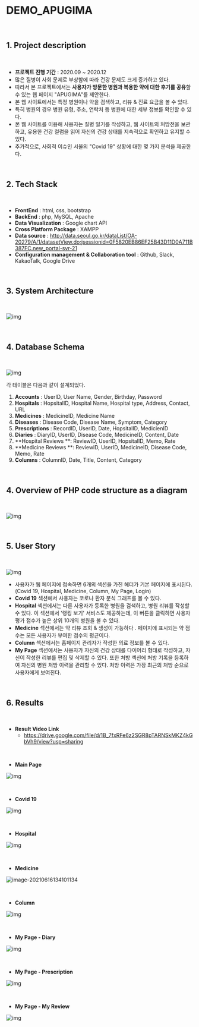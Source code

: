 # DEMO_APUGIMA

<br/>

##  **1. Project description**

<br/>

- **프로젝트 진행 기간** : 2020.09 ~ 2020.12
- 많은 질병이 사회 문제로 부상함에 따라 건강 문제도 크게 증가하고 있다.
- 따라서 본 프로젝트에서는 **사용자가 방문한 병원과 복용한 약에 대한 후기를 공유**할 수 있는 웹 페이지 "APUGIMA"를 제안한다.
- 본 웹 사이트에서는 특정 병원이나 약을 검색하고, 리뷰 & 진료 요금을 볼 수 있다.
- 특히 병원의 경우 병원 유형, 주소, 연락처 등 병원에 대한 세부 정보를 확인할 수 있다. 
- 본 웹 사이트를 이용해 사용자는 질병 일기를 작성하고, 웹 사이트의 처방전을 보관하고, 유용한 건강 컬럼을 읽어 자신의 건강 상태를 지속적으로 확인하고 유지할 수 있다.
- 추가적으로, 사회적 이슈인 서울의 "Covid 19" 상황에 대한 몇 가지 분석을 제공한다. 

<br/>

## **2. Tech Stack**

<br/>

- **FrontEnd** : html, css, bootstrap
- **BackEnd** : php, MySQL, Apache
- **Data Visualization** : Google chart API
- **Cross Platform Package** : XAMPP
- **Data source** : http://data.seoul.go.kr/dataList/OA-20279/A/1/datasetView.do;jsessionid=0F5820EB86EF25B43D11D0A711B387FC.new_portal-svr-21
- **Configuration management & Collaboration tool** : Github, Slack, KakaoTalk, Google Drive

<br/>

## **3. System Architecture**

<br/>

![img](https://lh5.googleusercontent.com/ZB6t-fwKYs4hGEiXfid7zPjc1JTs75KnbeSSoUC58CTfbDp-oz_uv9AjgUH8F3Ul356fmc3x4I3O7r_abcZjqJke-8lxdatiR0sMonDfsX5jRaj9F81Gdw_rQpGQKQ)

<br/>

## **4. Database Schema**

<br/>

![img](https://user-images.githubusercontent.com/37237145/106232560-a7086280-6237-11eb-8f13-0cb09e04d673.JPG)



각 테이블은 다음과 같이 설계되었다. 

1. **Accounts** : UserID, User Name, Gender, Birthday, Password
2. **Hospitals** : HopsitalID, Hospital Name, Hospital type, Address, Contact, URL
3. **Medicines** : MedicineID, Medicine Name
4. **Diseases** : Disease Code, Disease Name, Symptom, Category
5. **Prescriptions** : RecordID, UserID, Date, HopsitalID, MedicienID
6. **Diaries** : DiaryID, UserID, Disease Code, MedicineID, Content, Date
7. **Hospital Reviews **: ReviewID, UserID, HopsitalID, Memo, Rate
8. **Medicine Reviews **: ReviewID, UserID, MedicineID, Disease Code, Memo, Rate
9. **Columns** : ColumnID, Date, Title, Content, Category

<br/>

## 4. **Overview of PHP code structure as a diagram**

<br/>

![img](https://lh6.googleusercontent.com/k8ruxraSM9Q3-4FGf6RE44uF_TaZO8m12-KFn3f8nFvWg7jvUwijcT26ohRHlvGMAoV7GWsIUx4BEZ2-MpaVjQl-ZKF1XcxCHBzE05RUtHDitotg-4mpiJTMtHOFRuW1sg5hTkVY)

<br/>

## **5. User Story**

<br/>

![img](https://lh6.googleusercontent.com/emBvmROIQrtvNkyRbTgz_3b_FB5bEDuVoMsJCPBvSPxzO70OYSrDwnhDx54cuy6hgyeycpD17Bm-F9brHNwKMwy5f61OwmTueJw3DC0SBKnhtbt6JJC5Mu7UspxAbQ)

- 사용자가 웹 페이지에 접속하면 6개의 섹션을 가진 헤더가 기본 페이지에 표시된다. (Covid 19, Hospital, Medicine, Column, My Page, Login)
- **Covid 19** 섹션에서 사용자는 코로나 환자 분석 그래프를 볼 수 있다.
- **Hospital** 섹션에서는 다른 사용자가 등록한 병원을 검색하고, 병원 리뷰를 작성할 수 있다. 이 섹션에서 '랭킹 보기' 서비스도 제공하는데, 이 버튼을 클릭하면 사용자 평가 점수가 높은 상위 10개의 병원을 볼 수 있다.
- **Medicine** 섹션에서는 약 리뷰 조회 & 생성이 가능하다 . 페이지에 표시되는 약 점수는 모든 사용자가 부여한 점수의 평균이다. 
- **Column** 섹션에서는 홈페이지 관리자가 작성한 의료 정보를 볼 수 있다. 
- **My Page** 섹션에서는 사용자가 자신의 건강 상태를 다이어리 형태로 작성하고, 자신이 작성한 리뷰를 편집 및 삭제할 수 있다. 또한 처방 섹션에 처방 기록을 등록하여 자신의 병원 처방 이력을 관리할 수 있다. 처방 이력은 가장 최근의 처방 순으로 사용자에게 보여진다. 

<br/>

## **6. Results**

<br/>

- **Result Video Link**
  - https://drive.google.com/file/d/1B_7fxRFe6z2SGR8pTARNSkMKZ4kGbVh9/view?usp=sharing

<br/>

- **Main Page**

![img](https://lh5.googleusercontent.com/0CWLj9N9PIXGps-naNh4HuUjBVt_AJB2DKp5mdJgbXleNIHml2QTideLga1N7jrvhW7IaQJAQg-XGEJOfZnzQcNHe7yHRKq4RyPlZ_3useG5dPv_yuuv93TSQWd0tgRTcpLdkj-CVfM)

<br/>

- **Covid 19**

![img](https://lh4.googleusercontent.com/5B6peB8LWiv4gL391987RGO_DICZUwK4J85pBqubG3af5XRuNZNDGr5YzzMqPTyvlbD-ZrQF72ByO8pjKQ4HgnNwyFP6RTXf6Bq1wZ_tAOv5a3qzho0pyFQgGAVvt146Qcb-YsrglZk)

<br/>

- **Hospital**

![img](https://lh4.googleusercontent.com/5620yQ_binCVM1H6yqey7-6ASiydfT3wOLTXVQB3z5XDU8GkT-DpvLa6sM3YmoM60jvpNWna_lX3xzLogT7_oCvOXXYg-tklrygABCBDwAFBZaxvvgUHjJw34CJERbNJqZF_W7VENzk)

<br/>

- **Medicine**

![image-20210616134101134](C:\Users\daily-funding\AppData\Roaming\Typora\typora-user-images\image-20210616134101134.png)

<br/>

- **Column**

 ![img](https://lh4.googleusercontent.com/vyNvsYUGK8U33kMimZICOLOaBmOtxmDg5elLxeq7c93FhC23m7RuIF6mIjr1Nh0xl61_N6pictNWK4i53vq-8AMseAWTwjUM3Qlniy9AT7bH3H6gXEqMk6ik_Wu1ZzrfieKhXDS_bUE)

<br/>

- **My Page - Diary**

 ![img](https://lh4.googleusercontent.com/skQhClkvvv5pCrpn5cj2hOV9g6dKKzOFnNxPb9a2Wz1He7tfyEN1yOOugT9slzZ6Am46s0S-gN1qZh0TkZ0otaUh42B08rr1OawvUThzCofY1kfz9bxFyFvQmi8KMTqWVyqEu-3weME)

<br/>

- **My Page - Prescription**

![img](https://lh5.googleusercontent.com/8vmnNhWRa9hkKIaF1obewmhgKB81SUj_EBKQq55mJdM48sOu0_GsG6ErUHwOdBRDVCVpiHVsYofcWbleqKDsznC030U3mDtZ0IacSv3FddV4NbnGTn6Elp_FjlLo9gni4EVJHsDFsSM)

<br/>

- **My Page - My Review**

![img](https://lh4.googleusercontent.com/EWYqF0tzPUrga6SF1nYAtBmeEZgDgr-0bO0s1QPhTGdu51GFkwmP6vaCg_HCrr5gCxkd7VOqf5CiXD5k3lCaW3p5M4NOQFj0XNdkA7FFEul_E1Oltsvqyt0ghDicCgoKhJt_cs9JN3E)